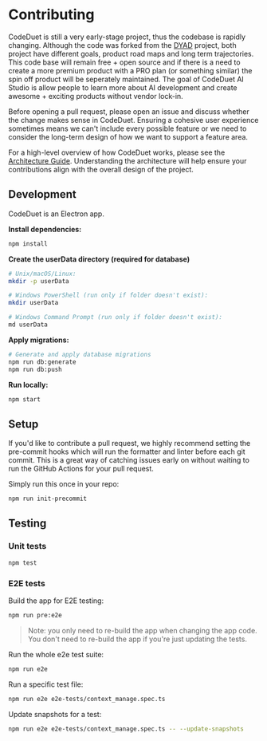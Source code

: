 # Contributing

CodeDuet is still a very early-stage project, thus the codebase is rapidly changing. Although the code was forked from the [DYAD](https://www.dyad.sh/) project, both project have different goals, product road maps and long term trajectories. This code base will remain free + open source and if there is a need to create a more premium product with a PRO plan (or something similar) the spin off product will be seperately maintained. The goal of CodeDuet AI Studio is allow people to learn more about AI development and create awesome + exciting products without vendor lock-in.

Before opening a pull request, please open an issue and discuss whether the change makes sense in CodeDuet. Ensuring a cohesive user experience sometimes means we can't include every possible feature or we need to consider the long-term design of how we want to support a feature area.

For a high-level overview of how CodeDuet works, please see the [Architecture Guide](./docs/architecture.md). Understanding the architecture will help ensure your contributions align with the overall design of the project.

## Development

CodeDuet is an Electron app.

**Install dependencies:**

```sh
npm install
```

**Create the userData directory (required for database)**

```sh
# Unix/macOS/Linux:
mkdir -p userData

# Windows PowerShell (run only if folder doesn't exist):
mkdir userData

# Windows Command Prompt (run only if folder doesn't exist):
md userData
```

**Apply migrations:**

```sh
# Generate and apply database migrations
npm run db:generate
npm run db:push
```

**Run locally:**

```sh
npm start
```

## Setup

If you'd like to contribute a pull request, we highly recommend setting the pre-commit hooks which will run the formatter and linter before each git commit. This is a great way of catching issues early on without waiting to run the GitHub Actions for your pull request.

Simply run this once in your repo:

```sh
npm run init-precommit
```

## Testing

### Unit tests

```sh
npm test
```

### E2E tests

Build the app for E2E testing:

```sh
npm run pre:e2e
```

> Note: you only need to re-build the app when changing the app code. You don't need to re-build the app if you're just updating the tests.

Run the whole e2e test suite:

```sh
npm run e2e
```

Run a specific test file:

```sh
npm run e2e e2e-tests/context_manage.spec.ts
```

Update snapshots for a test:

```sh
npm run e2e e2e-tests/context_manage.spec.ts -- --update-snapshots
```
